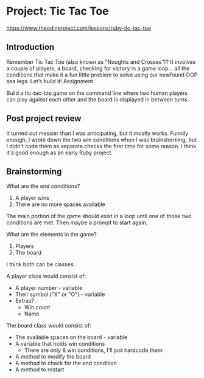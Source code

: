 # Project: Tic Tac Toe

https://www.theodinproject.com/lessons/ruby-tic-tac-toe

## Introduction

Remember Tic Tac Toe (also known as “Noughts and Crosses”)? It involves a couple of players, a board, checking for victory in a game loop… all the conditions that make it a fun little problem to solve using our newfound OOP sea legs. Let’s build it!
Assignment

Build a tic-tac-toe game on the command line where two human players can play against each other and the board is displayed in between turns.

## Post project review

It turned out messier than I was anticipating, but it mostly works. Funnily enough, I wrote down the two win conditions when I was brainstorming, but I didn't code them as separate checks the first time for some reason. I think it's good enough as an early Ruby project.

## Brainstorming

What are the end conditions?
1. A player wins
2. There are no more spaces available

The main portion of the game should exist in a loop until one of those two conditions are met. Then maybe a prompt to start again.

What are the elements in the game?
1. Players
2. The board

I think both can be classes.

A player class would consist of:
- A player number - variable
- Their symbol ("X" or "O") - variable
- Extras?
    - Win count
    - Name

The board class would consist of:
- The available spaces on the board - variable
- A variable that holds win conditions
    - There are only 8 win conditions, I'll just hardcode them
- A method to modify the board
- A method to check for the end condition
- A method to restart
